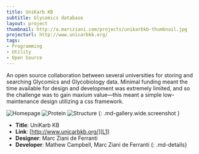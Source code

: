 ```yaml
---
title: UniKarb KB
subtitle: Glycomics database
layout: project
thumbnail: http://a.marcziani.com/projects/unikarbkb-thumbnail.jpg
projecturl: http://www.unicarbkb.org/
tags:
- Programming
- Utility
- Open Source
---
```


An open source collaboration between several universities for storing and searching Glycomics and Glycobiology data. Minimal funding meant the time available for design and development was extremely limited, and so the challenge was to gain maxium value—this meant a simple low-maintenance design utilizing a css framework.

![Homepage][I1]
![Protein][I2]
![Structure][I3]
{: .md-gallery.wide.screenshot }

* __Title__: UniKarb KB
* __Link__: [http://www.unicarbkb.org/][L1]
* __Designer__: Marc Ziani de Ferranti
* __Developer__: Mathew Campbell, Marc Ziani de Ferranti
{: .md-details}


[L1]: http://www.unicarbkb.org/

[I1]: http://a.marcziani.com/projects/unikarbkb-screenshot-1.png
[I2]: http://a.marcziani.com/projects/unikarbkb-screenshot-2.png
[I3]: http://a.marcziani.com/projects/unikarbkb-screenshot-3.png
